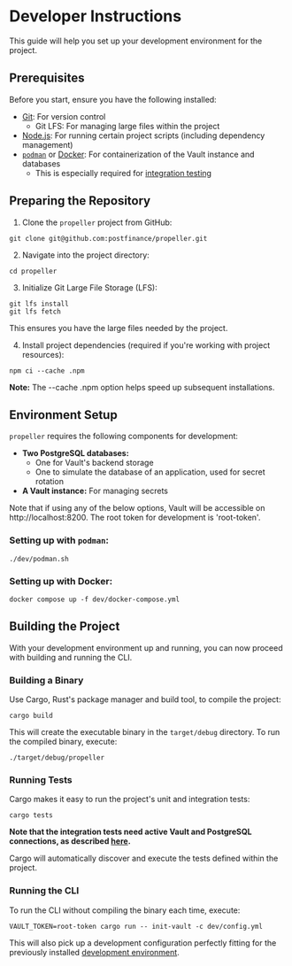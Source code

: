 # Developer Instructions

This guide will help you set up your development environment for the project.

## Prerequisites

Before you start, ensure you have the following installed:

- [Git](https://git-scm.com/downloads): For version control
  - Git LFS: For managing large files within the project
- [Node.js](https://nodejs.org/en/download): For running certain project scripts (including dependency management)
- [`podman`](https://podman.io/docs/installation) or [Docker](https://www.docker.com/products/docker-desktop/): For containerization of the Vault instance and databases
  - This is especially required for [integration testing](#running-tests)

## Preparing the Repository

1. Clone the `propeller` project from GitHub:

```shell
git clone git@github.com:postfinance/propeller.git
```

2. Navigate into the project directory:

```
cd propeller
```

3. Initialize Git Large File Storage (LFS):

```shell
git lfs install
git lfs fetch
```

This ensures you have the large files needed by the project.

4. Install project dependencies (required if you're working with project resources):

```shell
npm ci --cache .npm
```

**Note:** The --cache .npm option helps speed up subsequent installations.

## Environment Setup

`propeller` requires the following components for development:

- **Two PostgreSQL databases:**
  - One for Vault's backend storage
  - One to simulate the database of an application, used for secret rotation
- **A Vault instance:** For managing secrets

Note that if using any of the below options, Vault will be accessible on http://localhost:8200.
The root token for development is 'root-token'.

### Setting up with `podman`:

```shell
./dev/podman.sh
```

### Setting up with Docker:

```shell
docker compose up -f dev/docker-compose.yml
```

## Building the Project

With your development environment up and running, you can now proceed with building and running the CLI.

### Building a Binary

Use Cargo, Rust's package manager and build tool, to compile the project:

```shell
cargo build
```

This will create the executable binary in the `target/debug` directory.
To run the compiled binary, execute:

```shell
./target/debug/propeller
```

### Running Tests

Cargo makes it easy to run the project's unit and integration tests:

```shell
cargo tests
```

**Note that the integration tests need active Vault and PostgreSQL connections, as described [here](#environment-setup).**

Cargo will automatically discover and execute the tests defined within the project.

### Running the CLI

To run the CLI without compiling the binary each time, execute:

```shell
VAULT_TOKEN=root-token cargo run -- init-vault -c dev/config.yml
```

This will also pick up a development configuration perfectly fitting for the previously installed [development environment](#environment-setup).
